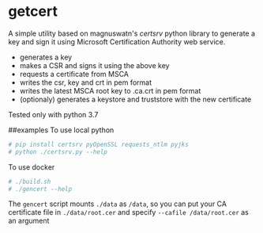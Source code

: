 # getcert

A simple utility based on magnuswatn's _certsrv_ python library to generate a key and sign it using 
Microsoft Certification Authority web service.

- generates a key
- makes a CSR and signs it using the above key
- requests a certificate from MSCA
- writes the csr, key and crt in pem format
- writes the latest MSCA root key to .ca.crt in pem format
- (optionaly) generates a keystore and truststore with the new certificate

Tested only with python 3.7
 
##examples
To use local python
```bash
# pip install certsrv pyOpenSSL requests_ntlm pyjks
# python ./certsrv.py --help

```

To use docker
```bash
# ./build.sh
# ./gencert --help
```

The `gencert` script  mounts `./data` as `/data`, so you can put your CA certificate file in `./data/root.cer`
and specify `--cafile /data/root.cer` as an argument



